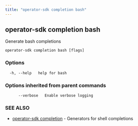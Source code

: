 ```yaml
---
title: "operator-sdk completion bash"
---
```

## operator-sdk completion bash

Generate bash completions

```
operator-sdk completion bash [flags]
```

### Options

```
  -h, --help   help for bash
```

### Options inherited from parent commands

```
      --verbose   Enable verbose logging
```

### SEE ALSO

* [operator-sdk completion](../operator-sdk_completion)	 - Generators for shell completions

